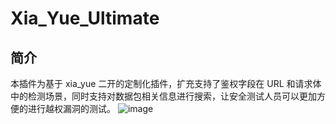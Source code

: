 # Xia_Yue_Ultimate
## 简介
本插件为基于 xia_yue 二开的定制化插件，扩充支持了鉴权字段在 URL 和请求体中的检测场景，同时支持对数据包相关信息进行搜索，让安全测试人员可以更加方便的进行越权漏洞的测试。
![image](https://github.com/user-attachments/assets/307e90f4-8bcb-416e-99a7-4ccd28156a12)
